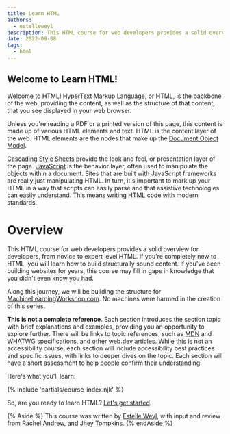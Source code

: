 ```yaml
---
title: Learn HTML
authors:
  - estelleweyl
description: This HTML course for web developers provides a solid overview for developers, from novice to expert level HTML.
date: 2022-09-08
tags:
  - html
---
```


## Welcome to Learn HTML!

Welcome to HTML!  HyperText Markup Language, or HTML, is the backbone of the web, providing the content, as well as the structure of that content, that you see displayed in your web browser.

Unless you're reading a PDF or a printed version of this page, this content is made up of various HTML elements and text. HTML is the content layer of the web. HTML elements are the nodes that make up the [Document Object Model](https://developer.mozilla.org/docs/Web/API/Document_Object_Model).

[Cascading Style Sheets](/learn/css/) provide the look and feel, or presentation layer of the page. [JavaScript](https://developer.mozilla.org/docs/Learn/JavaScript) is the behavior layer, often used to manipulate the objects within a document. Sites that are built with JavaScript frameworks are really just manipulating HTML. In turn, it's important to mark up your HTML in a way that scripts can easily parse and that assistive technologies can easily understand. This means writing HTML code with modern standards.

# Overview

This HTML course for web developers provides a solid overview for developers, from novice to expert level HTML. If you're completely new to HTML, you will learn how to build structurally sound content. If you've been building websites for years, this course may fill in gaps in knowledge that you didn't even know you had.

Along this journey, we will be building the structure for [MachineLearningWorkshop.com](https://machinelearningworkshop.com). No machines were harmed in the creation of this series.

**This is not a complete reference**. Each section introduces the section topic with brief explanations and examples, providing you an opportunity to explore further. There will be links to topic references, such as [MDN](https://developer.mozilla.org) and [WHATWG](https://html.spec.whatwg.org/multipage/) specifications, and other [web.dev](/learn) articles. While this is not an accessibility course, each section will include accessibility best practices and specific issues, with links to deeper dives on the topic. Each section will have a short assessment to help people confirm their understanding.

Here's what you'll learn:

{% include 'partials/course-index.njk' %}

So, are you ready to learn HTML? [Let's get started](/learn/html/overview/).

{% Aside %}
This course was written by [Estelle Weyl](https://front-end.social/estelle), with input and review from [Rachel Andrew](https://twitter.com/rachelandrew), and [Jhey Tompkins](https://twitter.com/jh3yy).
{% endAside %}
